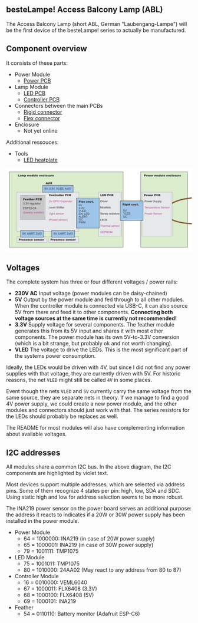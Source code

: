 <!--
SPDX-FileCopyrightText: 2024 Lena Schimmel <mail@lenaschimmel.de>
SPDX-License-Identifier: CC-BY-SA-4.0

[besteLampe!](https://lenaschimmel.de/besteLampe!) © 2024 by [Lena Schimmel](mailto:mail@lenaschimmel.de) is licensed under [CC BY-SA 4.0](http://creativecommons.org/licenses/by-sa/4.0/?ref=chooser-v1)
-->
## besteLampe! Access Balcony Lamp (ABL)
The Access Balcony Lamp (short ABL, German "Laubengang-Lampe") will be the first device of the besteLampe! series to actually be manufactured.

## Component overview
It consists of these parts:
 - Power Module
   - [Power PCB](./power/)
 - Lamp Module 
   - [LED PCB](./LED_Module_E/)
   - [Controller PCB](./controller/)
 - Connectors between the main PCBs
   - [Rigid connector](./rigid_connector/)
   - [Flex connector](./flex_connector/)
 - Enclosure
   - Not yet online

Additional ressouces:
 - Tools
   - [LED heatplate](./LED_heatplate/)

![Simplified diagram of modules and components](./ABL%20Components.png)

## Voltages
The complete system has three or four different voltages / power rails:
 - **230V AC** Input voltage (power modules can be daisy-chained)
 - **5V** Output by the power module and fed through to all other modules. When the controller module is connected via USB-C, it can also source 5V from there and feed it to other components. **Connecting both voltage sources at the same time is currently not recommended!**
 - **3.3V** Supply voltage for several components. The feather module generates this from its 5V input and shares it with most other components. The power module has its own 5V-to-3.3V conversion (which is a bit strange, but probably ok and not worth changing).
 - **VLED** The voltage to drive the LEDs. This is the most significant part of the systems power consumption.

Ideally, the LEDs would be driven with 4V, but since I did not find any power supplies with that voltage, they are currently driven with 5V. For historic reasons, the net `VLED` might still be called `4V` in some places.

Event though the nets `VLED` and `5V` currently carry the same voltage from the same source, they are separate nets in theory. If we manage to find a good 4V power supply, we could create a new power module, and the other modules and connectors should just work with that. The series resistors for the LEDs should probably be replaces as well.

The README for most modules will also have complementing information about available voltages.

## I2C addresses
All modules share a common I2C bus. In the above diagram, the I2C components are highlighted by violet text.

Most devices support multiple addresses, which are selected via address pins. Some of them recognize 4 states per pin: high, low, SDA and SDC. Using static high and low for address selection seems to be more robust.

The INA219 power sensor on the power board serves an additional purpose: the address it reacts to indicates if a 20W or 30W power supply has been installed in the power module.

 - Power Module
    - 64 = 1000000: INA219 (in case of 20W power supply)
    - 65 = 1000001: INA219 (in case of 30W power supply)
    - 79 = 1001111: TMP1075
 - LED Module
    - 75 = 1001011: TMP1075
    - 80 = 1010000: 24AA02 (May react to any address from 80 to 87)
 - Controller Module
    - 16 = 0010000: VEML6040
    - 67 = 1000011: FLX6408 (3.3V)
    - 68 = 1000100: FLX6408 (5V)
    - 69 = 1000101: INA219
 - Feather
    - 54 = 0110110:	Battery monitor (Adafruit ESP-C6)